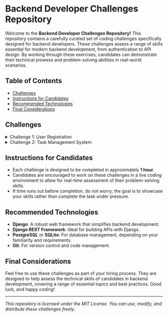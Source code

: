 # Backend Developer Challenges Repository

Welcome to the **Backend Developer Challenges Repository!** This repository contains a carefully curated set of coding challenges specifically designed for backend developers. These challenges assess a range of skills essential for modern backend development, from authentication to API design. By working through these exercises, candidates can demonstrate their technical prowess and problem-solving abilities in real-world scenarios.

## Table of Contents

- [Challenges](#challenges)
- [Instructions for Candidates](#instructions-for-candidates)
- [Recommended Technologies](#recommended-technologies)
- [Final Considerations](#final-considerations)

## Challenges

<details>
<summary>Challenge 1: User Registration</summary>

- **Description:**
  Create a user registration system that allows new users to sign up. The system should validate user inputs, check for duplicate emails, and securely store user data.

- **Key Features:**

  - Input fields for username, email, and password.
  - Validation to ensure all fields are filled out correctly.
  - Email format validation using regular expressions.
  - Password strength requirements (e.g., minimum length, special characters).
  - Checking for existing users by email before registration.
  - Secure password hashing using libraries such as `bcrypt`.

- **Validation:**

  - Ensure the username is unique.
  - Validate the email format (e.g., `user@example.com`).
  - Ensure the password meets complexity requirements.

- **User Feedback:**
  - Provide success messages upon successful registration.
  - Display error messages for missing fields, invalid email formats, and existing email addresses.
- **Recommended Technologies:**
  - **Django**: A high-level Python web framework that encourages rapid development.
  - **Django REST Framework**: A powerful toolkit for building Web APIs in Django.
- **Challenge Objective:**
  This challenge aims to assess the candidate's understanding of user authentication mechanisms, input validation, and secure data handling practices.

- **Tips:**
  - Utilize Django’s built-in forms for input validation.
  - Leverage Django signals to send welcome emails upon successful registration.
- **Final Considerations:**
  Ensure that the application is secure, with appropriate measures in place to protect user data. Consider using environment variables to store sensitive information, such as database credentials and secret keys.

</details>

<details>
<summary>Challenge 2: Task Management System</summary>

- **Description:**
  Build a simple task management system that allows users to create, read, update, and delete tasks. The system should have an API that handles CRUD operations and ensures data integrity.

- **Key Features:**
  - An endpoint to create tasks, which includes a title and description.
  - An endpoint to retrieve all tasks or a specific task by ID.
  - An endpoint to update a task's title and/or description.
  - An endpoint to delete a task by ID.
- **Validation:**

  - Ensure that the title field is not empty when creating or updating tasks.
  - Validate that task IDs exist before attempting to update or delete them.

- **User Feedback:**

  - Provide messages indicating success or failure for each operation (e.g., task created, task not found).
  - Return the task details upon successful retrieval or update.

- **Recommended Technologies:**

  - **Django**: A high-level Python web framework.
  - **Django REST Framework**: For building RESTful APIs.

- **Challenge Objective:**
  This challenge evaluates the candidate's proficiency in building RESTful APIs, handling CRUD operations, and managing data relationships in Django.

- **Tips:**
  - Use Django’s model relationships (ForeignKey, ManyToManyField) to enhance task management features.
  - Implement pagination for the task list to improve performance with larger datasets.
- **Final Considerations:**
  Ensure the code is clean, well-organized, and follows best practices. Implement error handling to manage cases where tasks do not exist.

</details>

## Instructions for Candidates

- Each challenge is designed to be completed in approximately **1 hour**.
- Candidates are encouraged to work on these challenges in a live coding environment to allow for real-time assessment of their problem-solving skills.
- If time runs out before completion, do not worry; the goal is to showcase your skills rather than complete the task under pressure.

## Recommended Technologies

- **Django**: A robust web framework that simplifies backend development.
- **Django REST Framework**: Ideal for building APIs with Django.
- **PostgreSQL** or **SQLite**: For database management, depending on your familiarity and requirements.
- **Git**: For version control and code management.

## Final Considerations

Feel free to use these challenges as part of your hiring process. They are designed to help assess the technical skills of candidates in backend development, covering a range of essential topics and best practices. Good luck, and happy coding!

---

_This repository is licensed under the MIT License. You can use, modify, and distribute these challenges freely._
